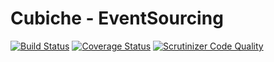 # Cubiche - EventSourcing
[![Build Status](https://travis-ci.org/cubiche/event-sourcing.svg?branch=master)](https://travis-ci.org/cubiche/event-sourcing) [![Coverage Status](https://coveralls.io/repos/github/cubiche/event-sourcing/badge.svg?branch=master)](https://coveralls.io/github/cubiche/event-sourcing?branch=master) [![Scrutinizer Code Quality](https://scrutinizer-ci.com/g/cubiche/event-sourcing/badges/quality-score.png?b=master)](https://scrutinizer-ci.com/g/cubiche/event-sourcing/?branch=master) 
